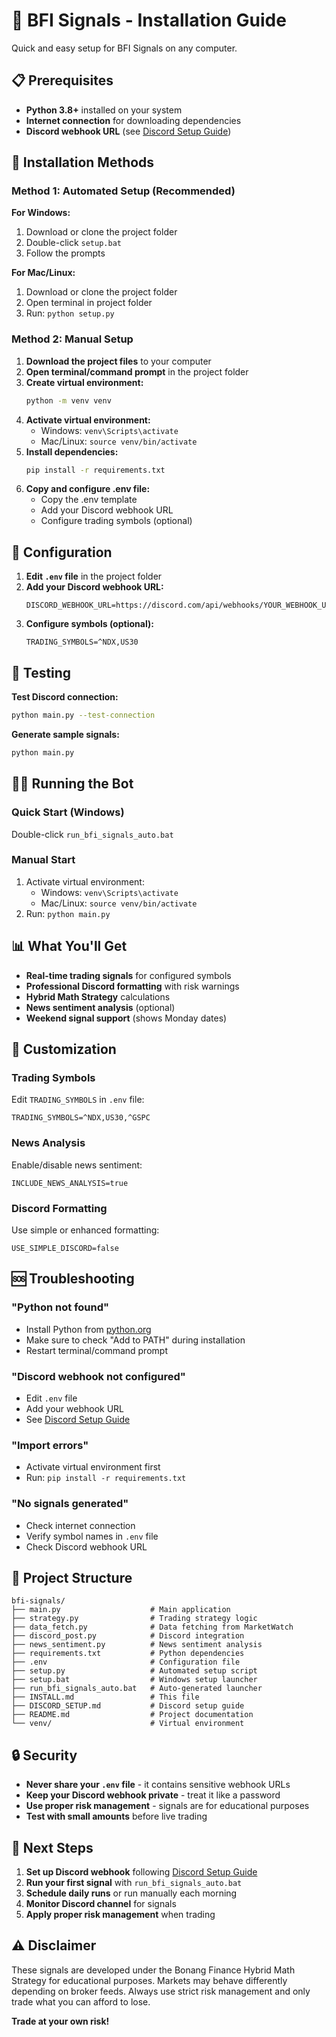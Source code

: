 # 🚀 BFI Signals - Installation Guide

Quick and easy setup for BFI Signals on any computer.

## 📋 Prerequisites

- **Python 3.8+** installed on your system
- **Internet connection** for downloading dependencies
- **Discord webhook URL** (see [Discord Setup Guide](DISCORD_SETUP.md))

## 🔧 Installation Methods

### Method 1: Automated Setup (Recommended)

**For Windows:**
1. Download or clone the project folder
2. Double-click `setup.bat`
3. Follow the prompts

**For Mac/Linux:**
1. Download or clone the project folder
2. Open terminal in project folder
3. Run: `python setup.py`

### Method 2: Manual Setup

1. **Download the project files** to your computer
2. **Open terminal/command prompt** in the project folder
3. **Create virtual environment:**
   ```bash
   python -m venv venv
   ```
4. **Activate virtual environment:**
   - Windows: `venv\Scripts\activate`
   - Mac/Linux: `source venv/bin/activate`
5. **Install dependencies:**
   ```bash
   pip install -r requirements.txt
   ```
6. **Copy and configure .env file:**
   - Copy the .env template
   - Add your Discord webhook URL
   - Configure trading symbols (optional)

## 📝 Configuration

1. **Edit `.env` file** in the project folder
2. **Add your Discord webhook URL:**
   ```
   DISCORD_WEBHOOK_URL=https://discord.com/api/webhooks/YOUR_WEBHOOK_URL_HERE
   ```
3. **Configure symbols (optional):**
   ```
   TRADING_SYMBOLS=^NDX,US30
   ```

## 🧪 Testing

**Test Discord connection:**
```bash
python main.py --test-connection
```

**Generate sample signals:**
```bash
python main.py
```

## 🏃‍♂️ Running the Bot

### Quick Start (Windows)
Double-click `run_bfi_signals_auto.bat`

### Manual Start
1. Activate virtual environment:
   - Windows: `venv\Scripts\activate`
   - Mac/Linux: `source venv/bin/activate`
2. Run: `python main.py`

## 📊 What You'll Get

- **Real-time trading signals** for configured symbols
- **Professional Discord formatting** with risk warnings
- **Hybrid Math Strategy** calculations
- **News sentiment analysis** (optional)
- **Weekend signal support** (shows Monday dates)

## 🔧 Customization

### Trading Symbols
Edit `TRADING_SYMBOLS` in `.env` file:
```
TRADING_SYMBOLS=^NDX,US30,^GSPC
```

### News Analysis
Enable/disable news sentiment:
```
INCLUDE_NEWS_ANALYSIS=true
```

### Discord Formatting
Use simple or enhanced formatting:
```
USE_SIMPLE_DISCORD=false
```

## 🆘 Troubleshooting

### "Python not found"
- Install Python from [python.org](https://python.org)
- Make sure to check "Add to PATH" during installation
- Restart terminal/command prompt

### "Discord webhook not configured"
- Edit `.env` file
- Add your webhook URL
- See [Discord Setup Guide](DISCORD_SETUP.md)

### "Import errors"
- Activate virtual environment first
- Run: `pip install -r requirements.txt`

### "No signals generated"
- Check internet connection
- Verify symbol names in `.env` file
- Check Discord webhook URL

## 📁 Project Structure

```
bfi-signals/
├── main.py                    # Main application
├── strategy.py                # Trading strategy logic
├── data_fetch.py              # Data fetching from MarketWatch
├── discord_post.py            # Discord integration
├── news_sentiment.py          # News sentiment analysis
├── requirements.txt           # Python dependencies
├── .env                       # Configuration file
├── setup.py                   # Automated setup script
├── setup.bat                  # Windows setup launcher
├── run_bfi_signals_auto.bat   # Auto-generated launcher
├── INSTALL.md                 # This file
├── DISCORD_SETUP.md           # Discord setup guide
├── README.md                  # Project documentation
└── venv/                      # Virtual environment
```

## 🔒 Security

- **Never share your `.env` file** - it contains sensitive webhook URLs
- **Keep your Discord webhook private** - treat it like a password
- **Use proper risk management** - signals are for educational purposes
- **Test with small amounts** before live trading

## 🎯 Next Steps

1. **Set up Discord webhook** following [Discord Setup Guide](DISCORD_SETUP.md)
2. **Run your first signal** with `run_bfi_signals_auto.bat`
3. **Schedule daily runs** or run manually each morning
4. **Monitor Discord channel** for signals
5. **Apply proper risk management** when trading

## ⚠️ Disclaimer

These signals are developed under the Bonang Finance Hybrid Math Strategy for educational purposes. Markets may behave differently depending on broker feeds. Always use strict risk management and only trade what you can afford to lose.

**Trade at your own risk!** 